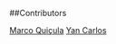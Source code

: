 
##Contributors

[Marco Quiçula](https://github.com/marco-quicula)
[Yan Carlos](https://github.com/devyank1)
